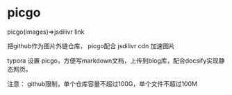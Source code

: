 # picgo
picgo(images)=>jsdilivr link

把github作为图片外链仓库，
picgo配合 jsdilivr cdn 加速图片

typora 设置 picgo，方便写markdown文档，上传到blog库，配合docsify实现静态网页。


<p style="color=red">
注意：
github限制，单个仓库容量不超过100G，单个文件不超过100M
</p>
